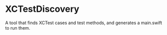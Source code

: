 # XCTestDiscovery

A tool that finds XCTest cases and test methods, and generates a main.swift to run them.
